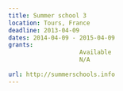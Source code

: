 ```yaml
---
title: Summer school 3
location: Tours, France
deadline: 2013-04-09
dates: 2014-04-09 - 2015-04-09
grants: 
					Available
					N/A
				
url: http://summerschools.info
---
```

